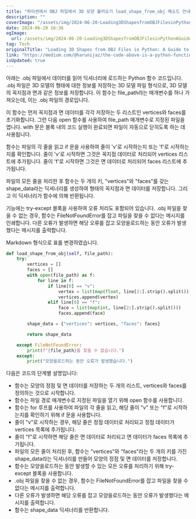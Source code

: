 ```yaml
---
title: "파이썬에서 OBJ 파일에서 3D 모양 불러오기 load_shape_from_obj 메소드 안내"
description: ""
coverImage: "/assets/img/2024-06-20-Loading3DShapesfromOBJFilesinPythonAGuidetotheload_shape_from_objMethod_0.png"
date: 2024-06-20 16:36
ogImage:
  url: /assets/img/2024-06-20-Loading3DShapesfromOBJFilesinPythonAGuidetotheload_shape_from_objMethod_0.png
tag: Tech
originalTitle: "Loading 3D Shapes from OBJ Files in Python: A Guide to the load_shape_from_obj Method"
link: "https://medium.com/@harunijaz/the-code-above-is-a-python-function-that-reads-and-loads-data-from-a-obj-e6f6e5c3dfb9"
isUpdated: true
---
```


아래는 .obj 파일에서 데이터를 읽어 딕셔너리에 로드하는 Python 함수 코드입니다. .obj 파일은 3D 모델의 형태에 대한 정보를 저장하는 3D 모델 파일 형식으로, 3D 모델의 꼭지점과 면과 같은 정보를 저장합니다. 이 함수는 file_path라는 매개변수를 하나 가져오는데, 이는 .obj 파일의 경로입니다.

이 함수는 먼저 꼭지점과 면 데이터를 각각 저장하는 두 리스트인 vertices와 faces를 초기화합니다. 그런 다음 open 함수를 사용하여 file_path 매개변수로 지정된 파일을 엽니다. with 문은 블록 내의 코드 실행이 완료되면 파일이 자동으로 닫히도록 하는 데 사용됩니다.

함수는 파일의 각 줄을 읽고 if 문을 사용하여 줄이 'v'로 시작하는지 또는 'f'로 시작하는지를 확인합니다. 줄이 'v'로 시작하면 그것은 꼭지점 데이터로 처리되어 vertices 리스트에 추가됩니다. 줄이 'f'로 시작하면 그것은 면 데이터로 처리되어 faces 리스트에 추가됩니다.

파일의 모든 줄을 처리한 후 함수는 두 개의 키, "vertices"와 "faces"를 갖는 shape_data라는 딕셔너리를 생성하여 형태의 꼭지점과 면 데이터를 저장합니다. 그리고 이 딕셔너리가 함수에 의해 반환됩니다.

<!-- cozy-coder - 수평 -->

<ins class="adsbygoogle"
     style="display:block"
     data-ad-client="ca-pub-4877378276818686"
     data-ad-slot="1107185301"
     data-ad-format="auto"
     data-full-width-responsive="true"></ins>

<script>
     (adsbygoogle = window.adsbygoogle || []).push({});
</script>

기능에는 try-except 블록을 사용하여 오류 처리도 포함되어 있습니다. .obj 파일을 찾을 수 없는 경우, 함수는 FileNotFoundError를 잡고 파일을 찾을 수 없다는 메시지를 인쇄합니다. 다른 오류가 발생하면 해당 오류를 잡고 모양을로드하는 동안 오류가 발생했다는 메시지를 출력합니다.

Markdown 형식으로 표를 변경하였습니다.

```python
def load_shape_from_obj(self, file_path):
    try:
        vertices = []
        faces = []
        with open(file_path) as f:
            for line in f:
                if line[0] == "v":
                    vertex = list(map(float, line[2:].strip().split()))
                    vertices.append(vertex)
                elif line[0] == "f":
                    face = list(map(int, line[2:].strip().split()))
                    faces.append(face)

        shape_data = {"vertices": vertices, "faces": faces}

        return shape_data

    except FileNotFoundError:
        print(f"{file_path}를 찾을 수 없습니다.")
    except:
        print("모양을로드하는 동안 오류가 발생했습니다.")
```

다음은 코드의 단계별 설명입니다:

- 함수는 모양의 정점 및 면 데이터를 저장하는 두 개의 리스트, vertices와 faces를 정의하는 것으로 시작합니다.
- 함수는 파일 경로 매개변수로 지정된 파일을 열기 위해 open 함수를 사용합니다.
- 함수는 for 루프를 사용하여 파일의 각 줄을 읽고, 해당 줄이 "v" 또는 "f"로 시작하는지를 확인하기 위해 if 문을 사용합니다.
- 줄이 "v"로 시작하는 경우, 해당 줄은 정점 데이터로 처리되고 정점 데이터가 vertices 목록에 추가됩니다.
- 줄이 "f"로 시작하면 해당 줄은 면 데이터로 처리되고 면 데이터가 faces 목록에 추가됩니다.
- 파일의 모든 줄이 처리된 후, 함수는 "vertices"와 "faces"라는 두 개의 키를 가진 shape_data라는 딕셔너리를 만들어 모양의 정점 및 면 데이터를 저장합니다.
- 함수는 모양을로드하는 동안 발생할 수 있는 모든 오류를 처리하기 위해 try-except 블록을 사용합니다.
- .obj 파일을 찾을 수 없는 경우, 함수는 FileNotFoundError를 잡고 파일을 찾을 수 없다는 메시지를 출력합니다.
- 다른 오류가 발생하면 해당 오류를 잡고 모양을로드하는 동안 오류가 발생했다는 메시지를 출력합니다.
- 함수는 shape_data 딕셔너리를 반환합니다.
